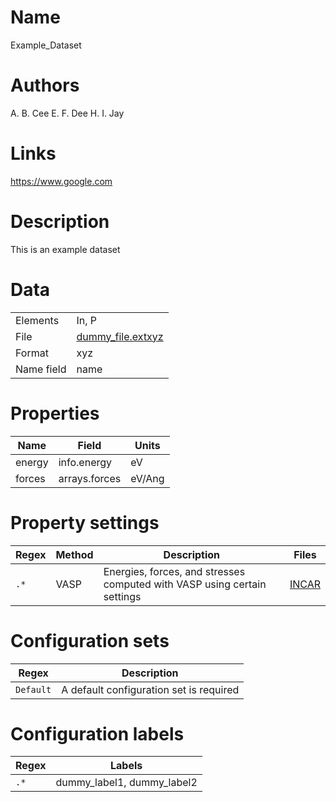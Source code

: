 
# Name

Example_Dataset

# Authors

A. B. Cee
E. F. Dee
H. I. Jay

# Links

https://www.google.com

# Description

This is an example dataset

# Data
|||
|---|---|
|Elements|In, P|
|File|[dummy_file.extxyz](tests/files/dummy_file.extxyz)|
|Format|xyz|
|Name field|name|

# Properties

|Name|Field|Units|
|---|---|---|
|energy|info.energy|eV|
|forces|arrays.forces|eV/Ang|

# Property settings

|Regex|Method|Description|Files|
|---|---|----|----|
|`.*`|VASP|Energies, forces, and stresses computed with VASP using certain settings|[INCAR](tests/files/dummy_file.INCAR)|

# Configuration sets

|Regex|Description|
|---|---|
|`Default`|A default configuration set is required|

# Configuration labels

|Regex|Labels|
|---|---|
|`.*`|dummy_label1, dummy_label2|